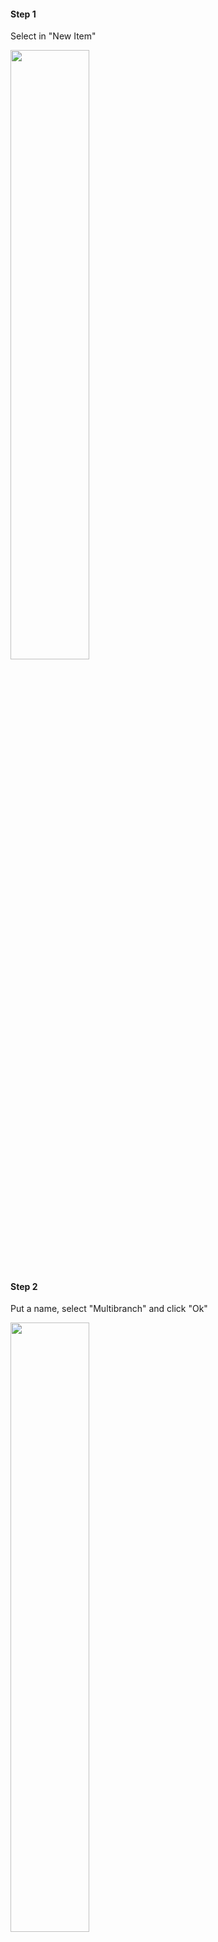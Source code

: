 
#### Step 1

Select in "New Item" 

<img style="margin-left: auto; margin-right: auto; width: 50%" src="../utils/assets/jenkins/step3/s4-1.png" style="width: 300px">

#### Step 2

Put a name, select "Multibranch" and click "Ok"

<img style="margin-left: auto; margin-right: auto; width: 50%" src="../utils/assets/jenkins/step3/s4-2.png" style="width: 300px">

#### Step 3

Go to "Branch Sources", select "GitHub", and configure "Script Path" like above

<img style="margin-left: auto; margin-right: auto; width: 50%" src="../utils/assets/jenkins/step3/s4-3.png" style="width: 300px">

https://github.com/xlmriosx/jenkins-library.git

